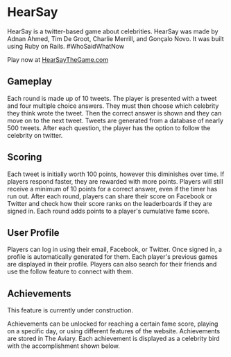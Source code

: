# HearSay

HearSay is a twitter-based game about celebrities. HearSay was made by Adnan Ahmed, Tim De Groot, Charlie Merrill, and Gonçalo Novo. It was built using Ruby on Rails. #WhoSaidWhatNow

Play now at [HearSayTheGame.com](hearsaythegame.com)

## Gameplay

Each round is made up of 10 tweets. The player is presented with a tweet and four multiple choice answers. They must then choose which celebrity they think wrote the tweet. Then the correct answer is shown and they can move on to the next tweet. Tweets are generated from a database of nearly 500 tweets. After each question, the player has the option to follow the celebrity on twitter.

## Scoring

Each tweet is initially worth 100 points, however this diminishes over time. If players respond faster, they are rewarded with more points. Players will still receive a minimum of 10 points for a correct answer, even if the timer has run out. After each round, players can share their score on Facebook or Twitter and check how their score ranks on the leaderboards if they are signed in. Each round adds points to a player's cumulative fame score.

## User Profile

Players can log in using their email, Facebook, or Twitter. Once signed in, a profile is automatically generated for them. Each player's previous games are displayed in their profile. Players can also search for their friends and use the follow feature to connect with them.

## Achievements

This feature is currently under construction.

Achievements can be unlocked for reaching a certain fame score, playing on a specific day, or using different features of the website. Achievements are stored in The Aviary. Each achievement is displayed as a celebrity bird with the accomplishment shown below.

